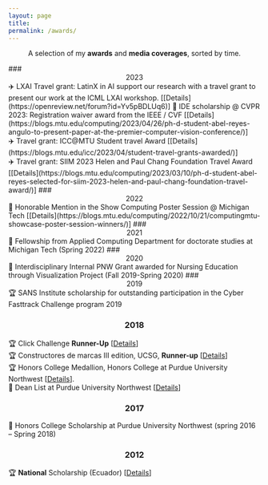 ```yaml
---
layout: page
title: 
permalink: /awards/
---
```


<p align="center">
A selection of my <b>awards</b> and <b>media coverages</b>, sorted by time.
</p>
### <center>2023</center>
✈️ LXAI Travel grant: LatinX in AI support our research with a travel grant to present our work at the ICML LXAI workshop. [[Details] (https://openreview.net/forum?id=Yv5pBDLUq6)]
📢 IDE scholarship @ CVPR 2023: Registration waiver award from the IEEE / CVF [[Details](https://blogs.mtu.edu/computing/2023/04/26/ph-d-student-abel-reyes-angulo-to-present-paper-at-the-premier-computer-vision-conference/)] 
<br/>
✈️ Travel grant: ICC@MTU Student travel Award [[Details](https://blogs.mtu.edu/icc/2023/04/student-travel-grants-awarded/)]
<br/>
✈️ Travel grant: SIIM 2023 Helen and Paul Chang Foundation Travel Award [[Details](https://blogs.mtu.edu/computing/2023/03/10/ph-d-student-abel-reyes-selected-for-siim-2023-helen-and-paul-chang-foundation-travel-award/)]
### <center>2022</center>
📢 Honorable Mention in the Show Computing Poster Session @ Michigan Tech [[Details](https://blogs.mtu.edu/computing/2022/10/21/computingmtu-showcase-poster-session-winners/)]
### <center>2021</center>
📢	Fellowship from Applied Computing Department for doctorate studies at Michigan Tech (Spring 2022) 
### <center>2020</center>
📢 Interdisciplinary Internal PNW Grant awarded for Nursing Education through Visualization Project (Fall 2019-Spring 2020)
### <center>2019</center>
🏆 SANS Institute scholarship for outstanding participation in the Cyber Fasttrack Challenge program 2019 

### <center>2018</center>

🏆 Click Challenge **Runner-Up** [[Details](https://www.facebook.com/TheClickChallenge/community)]
<br/>
🏆 Constructores de marcas III edition, UCSG, **Runner-up** [[Details](https://www.facebook.com/events/2172000959478892/?aref=0)]
<br/>
🏆 Honors College Medallion, Honors College at Purdue University Northwest [[Details](https://www.pnw.edu/honors-college/)].
<br/>
📢 Dean List at Purdue University Northwest [[Details](https://www.pnw.edu/1909-purdue-university-northwest-students-earn-deans-list-honors/)]
### <center>2017</center>
📢	Honors College Scholarship at Purdue University Northwest (spring 2016 – Spring 2018)


### <center>2012</center>

🏆 **National** Scholarship (Ecuador) [[Details](https://www.eluniverso.com/2012/03/17/1/1445/descoordinacion-durante-prueba-estudiantes-gar-politecnica.html)]


